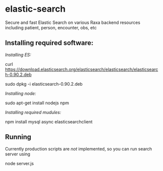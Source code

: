 elastic-search
==============

Secure and fast Elastic Search on various Raxa backend resources including patient, person, encounter, obs, etc

Installing required software:
-----------------------------

*Installing ES:*

curl https://download.elasticsearch.org/elasticsearch/elasticsearch/elasticsearch-0.90.2.deb

sudo dpkg -i elasticsearch-0.90.2.deb

*Installing node:*

sudo apt-get install nodejs npm

*Installing required mudules:*

npm install mysql async elasticsearchclient


Running
-------

Currently production scripts are *not* implemented, so you can run search server using

node server.js
